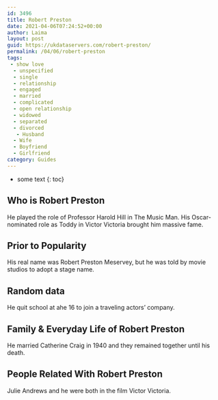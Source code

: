 ```yaml
---
id: 3496
title: Robert Preston
date: 2021-04-06T07:24:52+00:00
author: Laima
layout: post
guid: https://ukdataservers.com/robert-preston/
permalink: /04/06/robert-preston
tags:
 - show love
  - unspecified
  - single
  - relationship
  - engaged
  - married
  - complicated
  - open relationship
  - widowed
  - separated
  - divorced
   - Husband
  - Wife
  - Boyfriend
  - Girlfriend
category: Guides
---
```


* some text
{: toc}


## Who is Robert Preston
                  
                  
                  
He played the role of Professor Harold Hill in The Music Man. His Oscar-nominated role as Toddy in Victor Victoria brought him massive fame.
                  
              
            
              
            
                
                
                
## Prior to Popularity
                  
                  
                  
His real name was Robert Preston Meservey, but he was told by movie studios to adopt a stage name.
                  
              
            
              
            
                
                
                
## Random data
                  
                  
                  
He quit school at ahe 16 to join a traveling actors&#8217; company.
                  
              
            
              
            
                
                
                
## Family & Everyday Life of Robert Preston
                  
                  
                  
He married Catherine Craig in 1940 and they remained together until his death.
                  
              
            
              
            
                
                
                
## People Related With Robert Preston
                  
                  
                  
Julie Andrews and he were both in the film Victor Victoria.
                  
              
            
              
            
                
              
            
              
              
            
            
              
            
          
          
          